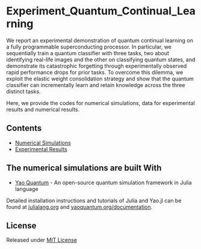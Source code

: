 # Experiment_Quantum_Continual_Learning

We report an experimental demonstration of quantum continual learning on a fully programmable superconducting processor. In particular, we sequentially train a quantum classifier with three tasks, two about identifying real-life images and the other on classifying quantum states, and demonstrate its catastrophic forgetting through experimentally observed rapid performance drops for prior tasks. To overcome this dilemma, we exploit the elastic weight consolidation strategy and show that the quantum classifier can incrementally learn and retain knowledge across the three distinct tasks.

Here, we provide the codes for numerical simulations, data for experimental results and numerical results.

## Contents

- [Numerical Simulations](Numerical_Simulations)
- [Experimental Results](Experimental_Results)

## The numerical simulations are built With

* [Yao Quantum](https://yaoquantum.org/) - An open-source quantum simulation framework in Julia language

Detailed installation instructions and tutorials of Julia and Yao.jl can be found at [julialang.org](https://julialang.org/) and [yaoquantum.org/documentation](https://docs.yaoquantum.org/dev/).


## License

Released under [MIT License](https://github.com/luzd19/Experiment_Quantum_Continual_Learning/blob/main/LICENSE) 

